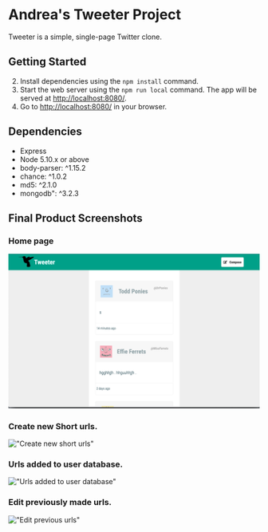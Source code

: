 # Andrea's Tweeter Project

Tweeter is a simple, single-page Twitter clone.


## Getting Started

2. Install dependencies using the `npm install` command.
3. Start the web server using the `npm run local` command. The app will be served at <http://localhost:8080/>.
4. Go to <http://localhost:8080/> in your browser.

## Dependencies

- Express
- Node 5.10.x or above
- body-parser: ^1.15.2
- chance: ^1.0.2
- md5: ^2.1.0
- mongodb": ^3.2.3


## Final Product Screenshots

### Home page
!["Home page"](public/images/Home.png)
### Create new Short urls.
!["Create new short urls"](docs/createNew.png)
### Urls added to user database.
!["Urls added to user database"](docs/urlsList.png)
### Edit previously made urls.
!["Edit previous urls"](docs/edit.png)

